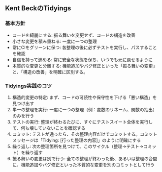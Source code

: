 ## Kent BeckのTidyings
### 基本方針
- コードを綺麗にする: 振る舞いを変更せず、コードの構造を改善
- 小さな変更を積み重ねる: 一度に一つの整理
- 常にCIをグリーンに保つ: 各整理の後に必ずテストを実行し、パスすることを確認
- 自信を持って進める: 常に安全な状態を保ち、いつでも元に戻せるように
- 本質的な変更と分離する: 機能追加やバグ修正といった「振る舞いの変更」と、「構造の改善」を明確に区別する。

### Tidyings実践のコツ
1. 構造的変更の特定: まず、コードの可読性や保守性を下げる「悪い構造」を見つけ出す
2. 単一の整理を実行: 一度に一つの整理（例：変数のリネーム、関数の抽出）のみを行う
3. テストの実行: 整理が終わるたびに、すぐにテストスイート全体を実行して、何も壊していないことを確認する
4. コミット: テストが通ったら、その整理内容だけでコミットする。コミットメッセージは「Tidying: [行った整理の内容]」のように明確にする
5. 繰り返し: 次の整理箇所を見つけて、このサイクル（整理→テスト→コミット）を繰り返す
6. 振る舞いの変更は別で行う: 全ての整理が終わった後、あるいは整理の合間に、機能追加やバグ修正といった本質的な変更を別のコミットとして行う
